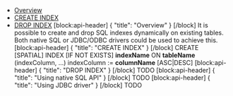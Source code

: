 * [Overview](#section-overview)
* [CREATE INDEX](#section-create-index)
* [DROP INDEX](#section-drop-index)
[block:api-header]
{
  "title": "Overview"
}
[/block]
It is possible to create and drop SQL indexes dynamically on existing tables. Both native SQL or JDBC/ODBC drivers could be used to achieve this.
[block:api-header]
{
  "title": "CREATE INDEX"
}
[/block]
CREATE [SPATIAL] INDEX [IF NOT EXISTS] **indexName** ON **tableName** (indexColumn, ...)
indexColumn := **columnName** [ASC|DESC]
[block:api-header]
{
  "title": "DROP INDEX"
}
[/block]
TODO
[block:api-header]
{
  "title": "Using native SQL API"
}
[/block]
TODO
[block:api-header]
{
  "title": "Using JDBC driver"
}
[/block]
TODO